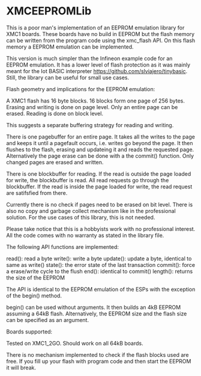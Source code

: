 # XMCEEPROMLib

This is a poor man's implementation of an EEPROM emulation library for XMC1 boards. These boards have no build in EEPROM but the flash memory can be written from the program code using the xmc_flash API. On this flash memory a EEPROM emulation can be implemented. 

This version is much simpler than the Infineon example code for an EEPROM emulation. It has a lower level of flash protection as it was mainly meant for the Iot BASIC interpreter https://github.com/slviajero/tinybasic. Still, the library can be useful for small use cases.

Flash geometry and implications for the EEPROM emulation:

A XMC1 flash has 16 byte blocks. 16 blocks form one page of 256 bytes. Erasing and writing is done on page level. Only an entire page can be erased. Reading is done on block level. 

This suggests a separate buffering strategy for reading and writing. 
 
There is one pagebuffer for an entire page. It takes all the writes to the page and keeps it until a pagefault occurs, i.e. writes go beyond the page. It then flushes to the flash, erasing and updateing it and reads the requested page. Alternatively the page erase can be done with a the commit() function. Only changed pages are erased and written.
 
There is one blockbuffer for reading. If the read is outside the page loaded for write, the blockbuffer is read. All read requests go through the blockbuffer. If the read is inside the page loaded for write, the read request are satifsfied from there. 

Currently there is no check if pages need to be erased on bit level. There is also no copy and garbage collect mechanism like in the professional solution. For the use cases of this library, this is not needed.

Please take notice that this is a hobbyists work with no professional interest. All the code comes with no warranty as stated in the library file. 

The following API functions are implemented:

read(): read a byte
write(): write a byte
update(): update a byte, identical to same as write()
state(): the error state of the last transaction
commit(): force a erase/write cycle to the flush
end(): identical to commit()
length(): returns the size of the EEPROM

The API is identical to the EEPROM emulation of the ESPs with the exception of the begin() method.

begin() can be used without arguments. It then builds an 4kB EEPROM assuming a 64kB flash. Alternatively, the EEPROM size and the flash size can be specified as an argument. 

Boards supported:

Tested on XMC1_2GO. Should work on all 64kB boards. 

There is no mechanism implemented to check if the flash blocks used are free. If you fill up your flash with program code and then start the EEPROM it will break.





